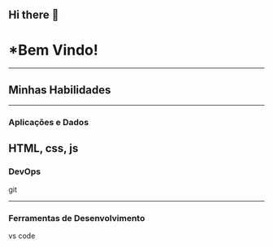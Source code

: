 ## Hi there 👋
<!-- cabeçalho -->
# *Bem Vindo!
--------
## Minhas Habilidades

-----------
### Aplicações e Dados

HTML, css, js
-----------

### DevOps

git

----------

### Ferramentas de Desenvolvimento

vs code
<!--
**alancostaoliveira/AlanCostaOliveira** is a ✨ _special_ ✨ repository because its `README.md` (this file) appears on your GitHub profile.

Here are some ideas to get you started:

- 🔭 I’m currently working on ...
- 🌱 I’m currently learning ...
- 👯 I’m looking to collaborate on ...
- 🤔 I’m looking for help with ...
- 💬 Ask me about ...
- 📫 How to reach me: ...
- 😄 Pronouns: ...
- ⚡ Fun fact: ...
-->
